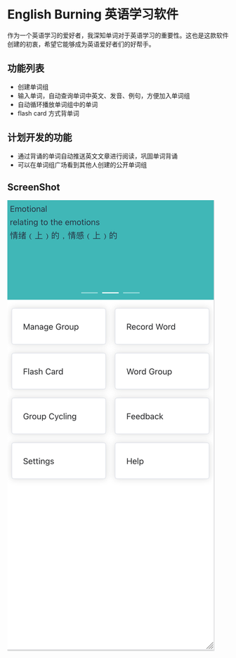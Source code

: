 # English Burning 英语学习软件

作为一个英语学习的爱好者，我深知单词对于英语学习的重要性。这也是这款软件创建的初衷，希望它能够成为英语爱好者们的好帮手。

## 功能列表

- 创建单词组
- 输入单词，自动查询单词中英文、发音、例句，方便加入单词组
- 自动循环播放单词组中的单词
- flash card 方式背单词

## 计划开发的功能

- 通过背诵的单词自动推送英文文章进行阅读，巩固单词背诵
- 可以在单词组广场看到其他人创建的公开单词组

## ScreenShot

![Alt text](image.png)
